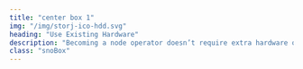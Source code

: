 ```yaml
---
title: "center box 1"
img: "/img/storj-ico-hdd.svg"
heading: "Use Existing Hardware"
description: "Becoming a node operator doesn’t require extra hardware or power-hungry CPUs. All you need is a solid internet and enough hard drive space."
class: "snoBox"
---
```


